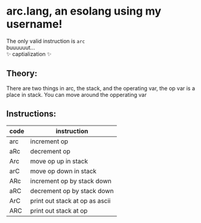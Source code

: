 # arc.lang, an esolang using my username!

The only valid instruction is `arc`  
buuuuuut...  
✨ captialization ✨  
## Theory:

There are two things in arc, the stack, and the operating var, the op var is a place in stack.
You can move around the opperating var

## Instructions:

| code | instruction                    |
|------|--------------------------------|
| arc  | increment op                   |
| aRc  | decrement op                   |
| Arc  | move op up in stack            |
| arC  | move op down in stack          |
| ARc  | increment op by stack down     |
| aRC  | decrement op by stack down     |
| ArC  | print out stack at op as ascii |
| ARC  | print out stack at op          |